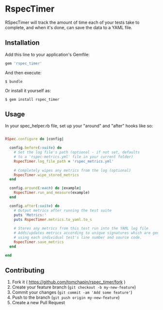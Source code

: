 # RspecTimer

RSpecTimer will track the amount of time each of your tests take to complete,
and when it's done, can save the data to a YAML file.

## Installation

Add this line to your application's Gemfile:

```ruby
gem 'rspec_timer'
```

And then execute:

    $ bundle

Or install it yourself as:

    $ gem install rspec_timer

## Usage

In your spec_helper.rb file, set up your "around" and "after" hooks like so:

```ruby

RSpec.configure do |config|

  config.before(:suite) do
    # Set the log file's path (optional - if not set, defaults
    # to a 'rspec-metrics.yml' file in your current folder)
    RspecTimer.log_file_path = 'rspec_metrics.yml'
  
    # Completely wipes any metrics from the log (optional)
    RspecTimer.wipe_stored_metrics
  end

  config.around(:each) do |example|
    RspecTimer.run_and_measure(example)
  end

  config.after(:suite) do
    # Output metrics after running the test suite
    puts 'Metrics:'
    puts RspecTimer.metrics.to_yaml.to_s
  
    # Stores any metrics from this test run into the YAML log file
    # Adds/updates metrics according to unique signatures which are generated
    # using each individual test's line number and source code.
    RspecTimer.save_metrics
  end

end

```

## Contributing

1. Fork it ( https://github.com/tomchapin/rspec_timer/fork )
2. Create your feature branch (`git checkout -b my-new-feature`)
3. Commit your changes (`git commit -am 'Add some feature'`)
4. Push to the branch (`git push origin my-new-feature`)
5. Create a new Pull Request
